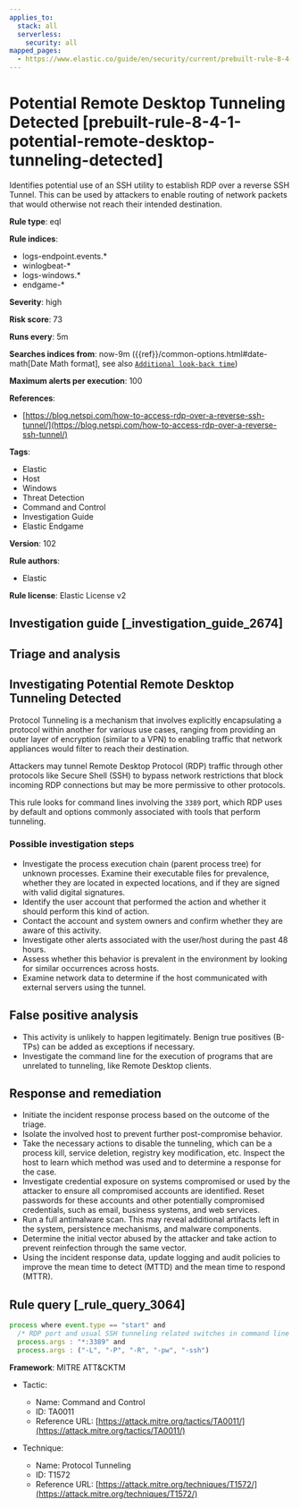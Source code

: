 ```yaml
---
applies_to:
  stack: all
  serverless:
    security: all
mapped_pages:
  - https://www.elastic.co/guide/en/security/current/prebuilt-rule-8-4-1-potential-remote-desktop-tunneling-detected.html
---
```


# Potential Remote Desktop Tunneling Detected [prebuilt-rule-8-4-1-potential-remote-desktop-tunneling-detected]

Identifies potential use of an SSH utility to establish RDP over a reverse SSH Tunnel. This can be used by attackers to enable routing of network packets that would otherwise not reach their intended destination.

**Rule type**: eql

**Rule indices**:

* logs-endpoint.events.*
* winlogbeat-*
* logs-windows.*
* endgame-*

**Severity**: high

**Risk score**: 73

**Runs every**: 5m

**Searches indices from**: now-9m ({{ref}}/common-options.html#date-math[Date Math format], see also [`Additional look-back time`](docs-content://solutions/security/detect-and-alert/create-detection-rule.md#rule-schedule))

**Maximum alerts per execution**: 100

**References**:

* [https://blog.netspi.com/how-to-access-rdp-over-a-reverse-ssh-tunnel/](https://blog.netspi.com/how-to-access-rdp-over-a-reverse-ssh-tunnel/)

**Tags**:

* Elastic
* Host
* Windows
* Threat Detection
* Command and Control
* Investigation Guide
* Elastic Endgame

**Version**: 102

**Rule authors**:

* Elastic

**Rule license**: Elastic License v2

## Investigation guide [_investigation_guide_2674]

## Triage and analysis

## Investigating Potential Remote Desktop Tunneling Detected

Protocol Tunneling is a mechanism that involves explicitly encapsulating a protocol within another for various use cases,
ranging from providing an outer layer of encryption (similar to a VPN) to enabling traffic that network appliances would
filter to reach their destination.

Attackers may tunnel Remote Desktop Protocol (RDP) traffic through other protocols like Secure Shell (SSH) to bypass network restrictions that block incoming RDP
connections but may be more permissive to other protocols.

This rule looks for command lines involving the `3389` port, which RDP uses by default and options commonly associated
with tools that perform tunneling.

### Possible investigation steps

- Investigate the process execution chain (parent process tree) for unknown processes. Examine their executable files
for prevalence, whether they are located in expected locations, and if they are signed with valid digital signatures.
- Identify the user account that performed the action and whether it should perform this kind of action.
- Contact the account and system owners and confirm whether they are aware of this activity.
- Investigate other alerts associated with the user/host during the past 48 hours.
- Assess whether this behavior is prevalent in the environment by looking for similar occurrences across hosts.
- Examine network data to determine if the host communicated with external servers using the tunnel.

## False positive analysis

- This activity is unlikely to happen legitimately. Benign true positives (B-TPs) can be added as exceptions if necessary.
- Investigate the command line for the execution of programs that are unrelated to tunneling, like Remote Desktop clients.

## Response and remediation

- Initiate the incident response process based on the outcome of the triage.
- Isolate the involved host to prevent further post-compromise behavior.
- Take the necessary actions to disable the tunneling, which can be a process kill, service deletion, registry key
modification, etc. Inspect the host to learn which method was used and to determine a response for the case.
- Investigate credential exposure on systems compromised or used by the attacker to ensure all compromised accounts are
identified. Reset passwords for these accounts and other potentially compromised credentials, such as email, business
systems, and web services.
- Run a full antimalware scan. This may reveal additional artifacts left in the system, persistence mechanisms, and
malware components.
- Determine the initial vector abused by the attacker and take action to prevent reinfection through the same vector.
- Using the incident response data, update logging and audit policies to improve the mean time to detect (MTTD) and the
mean time to respond (MTTR).

## Rule query [_rule_query_3064]

```js
process where event.type == "start" and
  /* RDP port and usual SSH tunneling related switches in command line */
  process.args : "*:3389" and
  process.args : ("-L", "-P", "-R", "-pw", "-ssh")
```

**Framework**: MITRE ATT&CKTM

* Tactic:

    * Name: Command and Control
    * ID: TA0011
    * Reference URL: [https://attack.mitre.org/tactics/TA0011/](https://attack.mitre.org/tactics/TA0011/)

* Technique:

    * Name: Protocol Tunneling
    * ID: T1572
    * Reference URL: [https://attack.mitre.org/techniques/T1572/](https://attack.mitre.org/techniques/T1572/)



